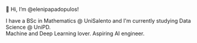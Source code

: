 👋 Hi, I’m @elenipapadopulos!

I have a BSc in Mathematics @ UniSalento and I'm currently studying Data Science @ UniPD.  
Machine and Deep Learning lover. Aspiring AI engineer.

